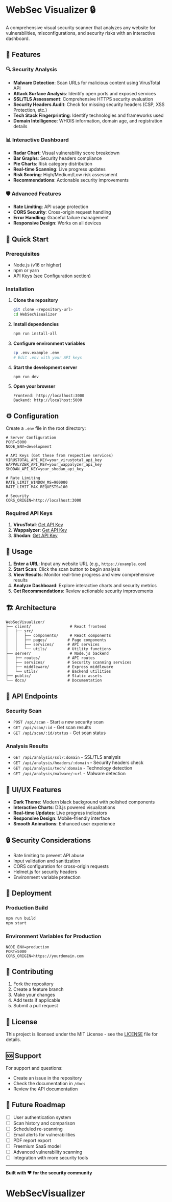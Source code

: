 # WebSec Visualizer 🔒

A comprehensive visual security scanner that analyzes any website for vulnerabilities, misconfigurations, and security risks with an interactive dashboard.

## 🌟 Features

### 🔍 Security Analysis
- **Malware Detection**: Scan URLs for malicious content using VirusTotal API
- **Attack Surface Analysis**: Identify open ports and exposed services
- **SSL/TLS Assessment**: Comprehensive HTTPS security evaluation
- **Security Headers Audit**: Check for missing security headers (CSP, XSS Protection, etc.)
- **Tech Stack Fingerprinting**: Identify technologies and frameworks used
- **Domain Intelligence**: WHOIS information, domain age, and registration details

### 📊 Interactive Dashboard
- **Radar Chart**: Visual vulnerability score breakdown
- **Bar Graphs**: Security headers compliance
- **Pie Charts**: Risk category distribution
- **Real-time Scanning**: Live progress updates
- **Risk Scoring**: High/Medium/Low risk assessment
- **Recommendations**: Actionable security improvements

### 🛡️ Advanced Features
- **Rate Limiting**: API usage protection
- **CORS Security**: Cross-origin request handling
- **Error Handling**: Graceful failure management
- **Responsive Design**: Works on all devices

## 🚀 Quick Start

### Prerequisites
- Node.js (v16 or higher)
- npm or yarn
- API Keys (see Configuration section)

### Installation

1. **Clone the repository**
   ```bash
   git clone <repository-url>
   cd WebSecVisualizer
   ```

2. **Install dependencies**
   ```bash
   npm run install-all
   ```

3. **Configure environment variables**
   ```bash
   cp .env.example .env
   # Edit .env with your API keys
   ```

4. **Start the development server**
   ```bash
   npm run dev
   ```

5. **Open your browser**
   ```
   Frontend: http://localhost:3000
   Backend: http://localhost:5000
   ```

## ⚙️ Configuration

Create a `.env` file in the root directory:

```env
# Server Configuration
PORT=5000
NODE_ENV=development

# API Keys (Get these from respective services)
VIRUSTOTAL_API_KEY=your_virustotal_api_key
WAPPALYZER_API_KEY=your_wappalyzer_api_key
SHODAN_API_KEY=your_shodan_api_key

# Rate Limiting
RATE_LIMIT_WINDOW_MS=900000
RATE_LIMIT_MAX_REQUESTS=100

# Security
CORS_ORIGIN=http://localhost:3000
```

### Required API Keys

1. **VirusTotal**: [Get API Key](https://www.virustotal.com/gui/join-us)
2. **Wappalyzer**: [Get API Key](https://www.wappalyzer.com/api)
3. **Shodan**: [Get API Key](https://account.shodan.io/register)

## 📖 Usage

1. **Enter a URL**: Input any website URL (e.g., `https://example.com`)
2. **Start Scan**: Click the scan button to begin analysis
3. **View Results**: Monitor real-time progress and view comprehensive results
4. **Analyze Dashboard**: Explore interactive charts and security metrics
5. **Get Recommendations**: Review actionable security improvements

## 🏗️ Architecture

```
WebSecVisualizer/
├── client/                 # React frontend
│   ├── src/
│   │   ├── components/     # React components
│   │   ├── pages/         # Page components
│   │   ├── services/      # API services
│   │   └── utils/         # Utility functions
├── server/                 # Node.js backend
│   ├── routes/            # API routes
│   ├── services/          # Security scanning services
│   ├── middleware/        # Express middleware
│   └── utils/             # Backend utilities
├── public/                # Static assets
└── docs/                  # Documentation
```

## 🔧 API Endpoints

### Security Scan
- `POST /api/scan` - Start a new security scan
- `GET /api/scan/:id` - Get scan results
- `GET /api/scan/:id/status` - Get scan status

### Analysis Results
- `GET /api/analysis/ssl/:domain` - SSL/TLS analysis
- `GET /api/analysis/headers/:domain` - Security headers check
- `GET /api/analysis/tech/:domain` - Technology detection
- `GET /api/analysis/malware/:url` - Malware detection

## 🎨 UI/UX Features

- **Dark Theme**: Modern black background with polished components
- **Interactive Charts**: D3.js powered visualizations
- **Real-time Updates**: Live progress indicators
- **Responsive Design**: Mobile-friendly interface
- **Smooth Animations**: Enhanced user experience

## 🔒 Security Considerations

- Rate limiting to prevent API abuse
- Input validation and sanitization
- CORS configuration for cross-origin requests
- Helmet.js for security headers
- Environment variable protection

## 🚀 Deployment

### Production Build
```bash
npm run build
npm start
```

### Environment Variables for Production
```env
NODE_ENV=production
PORT=5000
CORS_ORIGIN=https://yourdomain.com
```

## 🤝 Contributing

1. Fork the repository
2. Create a feature branch
3. Make your changes
4. Add tests if applicable
5. Submit a pull request

## 📄 License

This project is licensed under the MIT License - see the [LICENSE](LICENSE) file for details.

## 🆘 Support

For support and questions:
- Create an issue in the repository
- Check the documentation in `/docs`
- Review the API documentation

## 🔮 Future Roadmap

- [ ] User authentication system
- [ ] Scan history and comparison
- [ ] Scheduled re-scanning
- [ ] Email alerts for vulnerabilities
- [ ] PDF report export
- [ ] Freemium SaaS model
- [ ] Advanced vulnerability scanning
- [ ] Integration with more security tools

---

**Built with ❤️ for the security community** 
# WebSecVisualizer